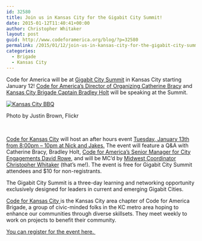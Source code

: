 ```yaml
---
id: 32580
title: Join us in Kansas City for the Gigabit City Summit!
date: 2015-01-12T11:40:41+00:00
author: Christopher Whitaker
layout: post
guid: http://www.codeforamerica.org/blog/?p=32580
permalink: /2015/01/12/join-us-in-kansas-city-for-the-gigabit-city-summit/
categories:
  - Brigade
  - Kansas City
---
```

Code for America will be at <a href="http://www.gigabitcitysummit.com/" target="_blank">Gigabit City Summit</a> in Kansas City starting January 12! <a href="https://twitter.com/cbracy" target="_blank">Code for America&#8217;s Director of Organizing Catherine Bracy</a> and <a href="https://twitter.com/BradleyHolt" target="_blank">Kansas City Brigade Captain Bradley Holt</a> will be speaking at the Summit.

<div style="width: 510px" class="wp-caption alignnone">
  <a title="Kansas City BBQ by Justin Brown, on Flickr" href="https://www.flickr.com/photos/justininsd/8579255740"><img src="https://farm9.staticflickr.com/8094/8579255740_beae71975d.jpg" alt="Kansas City BBQ" /></a>
  
  <p class="wp-caption-text">
    Photo by Justin Brown, Flickr
  </p>
</div>

&nbsp;

<a href="http://codeforkc.org/" target="_blank">Code for Kansas City</a> will host an after hours event <a href="https://gigabitcitysummit.ticketbud.com/code-for-america-after-hours" target="_blank">Tuesday, January 13th from 8:00pm &#8211; 10pm at Nick and Jakes.</a> The event will feature a Q&A with Catherine Bracy, Bradley Holt, <a href="https://twitter.com/nowRowe" target="_blank">Code for America&#8217;s Senior Manager for City Engagements David Rowe</a>, and will be MC&#8217;d by <a href="https://twitter.com/CivicWhitaker" target="_blank">Midwest Coordinator Christopher Whitaker</a> (that&#8217;s me!). The event is free for Gigabit City Summit attendees and $10 for non-registrants.

The Gigabit City Summit is a three-day learning and networking opportunity exclusively designed for leaders in current and emerging Gigabit Cities.

<a href="http://codeforkc.org/" target="_blank">Code for Kansas City </a>is the Kansas City area chapter of Code for America Brigade, a group of civic-minded folks in the KC metro area hoping to enhance our communities through diverse skillsets. They meet weekly to work on projects to benefit their community.

<a href="https://gigabitcitysummit.ticketbud.com/code-for-america-after-hours" target="_blank">You can register for the event here. </a>